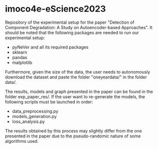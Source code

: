 # imoco4e-eScience2023

Repository of the experimental setup for the paper "Detection of Component Degradation: A Study on Autoencoder-based 
Approaches". It should be noted that the following packages are needed to run our experimental setup:

- pyNeVer and all its required packages
- sklearn
- pandas
- matplotlib

Furthermore, given the size of the data, the user needs to autonomously download the dataset and paste the folder 
"oneyeardata/" in the folder data/.

The results, models and graph presented in the paper can be found in the folder exp_paper_res/. If the user want to 
re-generate the models, the following scripts must be launched in order:

- data_preprocessing.py
- models_generation.py
- loss_analysis.py

The results obtained by this process may slightly differ from the one presented in the paper due to the pseudo-randomic 
nature of some algorithms used.